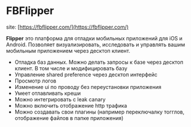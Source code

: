 # FBFlipper

site: [https://fbflipper.com/](https://fbflipper.com/)

**Flipper** это платформа для отладки мобильных приложений для iOS и Android. Позволяет визуализировать, исследовать и управлять вашим мобильным приложением через десктоп клиент.

* Отладка баз данных. Можно делать запросы к базе через десктоп клиент. В том числе и модифицировать базу
* Управление shared preference через десктоп интерфейс
* Просмотр логов
* Изменение ui по проводу без переустановки приложения
* Умеет отлавливать креши
* Можно интегрировать с leak canary
* Можно включить отображение http трафика
* Можно создавать свои плагины \(например переключалку тогглов, отображение файлов в папке приложения\)

